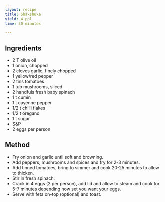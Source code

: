 ```yaml
---
layout: recipe
title: Shakshuka
yield: 4 ppl
time: 30 minutes

---
```


## Ingredients
- 2 T olive oil
- 1 onion, chopped
- 2 cloves garlic, finely chopped
- 1 yellow/red pepper
- 2 tins tomatoes
- 1 tub mushrooms, sliced
- 2 handfuls fresh baby spinach
- 1 t cumin
- 1 t cayenne pepper
- 1/2 t chilli flakes
- 1/2 t oregano
- 1 t sugar
- S&P
- 2 eggs per person 

## Method
- Fry onion and garlic until soft and browning.
- Add peppers, mushrooms and spices and fry for 2-3 minutes.
- Add tinned tomatoes, bring to simmer and cook 20-25 minutes to allow to thicken. 
- Stir in fresh spinach. 
- Crack in 4 eggs (2 per person), add lid and allow to steam and cook for 5-7 minutes depending how set you want your eggs. 
- Serve with feta on-top (optional) and toast. 
